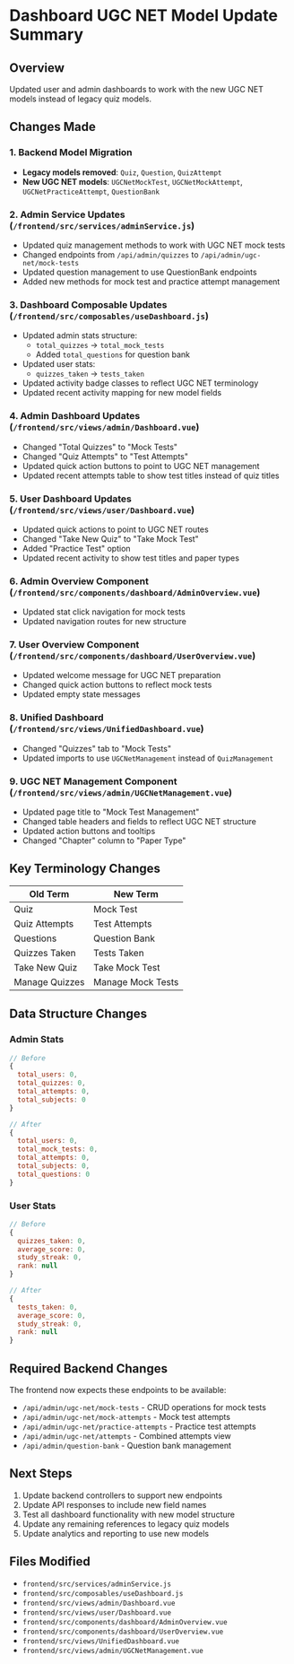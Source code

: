 # Dashboard UGC NET Model Update Summary

## Overview
Updated user and admin dashboards to work with the new UGC NET models instead of legacy quiz models.

## Changes Made

### 1. Backend Model Migration
- **Legacy models removed**: `Quiz`, `Question`, `QuizAttempt` 
- **New UGC NET models**: `UGCNetMockTest`, `UGCNetMockAttempt`, `UGCNetPracticeAttempt`, `QuestionBank`

### 2. Admin Service Updates (`/frontend/src/services/adminService.js`)
- Updated quiz management methods to work with UGC NET mock tests
- Changed endpoints from `/api/admin/quizzes` to `/api/admin/ugc-net/mock-tests`
- Updated question management to use QuestionBank endpoints
- Added new methods for mock test and practice attempt management

### 3. Dashboard Composable Updates (`/frontend/src/composables/useDashboard.js`)
- Updated admin stats structure:
  - `total_quizzes` → `total_mock_tests`
  - Added `total_questions` for question bank
- Updated user stats:
  - `quizzes_taken` → `tests_taken`
- Updated activity badge classes to reflect UGC NET terminology
- Updated recent activity mapping for new model fields

### 4. Admin Dashboard Updates (`/frontend/src/views/admin/Dashboard.vue`)
- Changed "Total Quizzes" to "Mock Tests"
- Changed "Quiz Attempts" to "Test Attempts"
- Updated quick action buttons to point to UGC NET management
- Updated recent attempts table to show test titles instead of quiz titles

### 5. User Dashboard Updates (`/frontend/src/views/user/Dashboard.vue`)
- Updated quick actions to point to UGC NET routes
- Changed "Take New Quiz" to "Take Mock Test"
- Added "Practice Test" option
- Updated recent activity to show test titles and paper types

### 6. Admin Overview Component (`/frontend/src/components/dashboard/AdminOverview.vue`)
- Updated stat click navigation for mock tests
- Updated navigation routes for new structure

### 7. User Overview Component (`/frontend/src/components/dashboard/UserOverview.vue`)
- Updated welcome message for UGC NET preparation
- Changed quick action buttons to reflect mock tests
- Updated empty state messages

### 8. Unified Dashboard (`/frontend/src/views/UnifiedDashboard.vue`)
- Changed "Quizzes" tab to "Mock Tests"
- Updated imports to use `UGCNetManagement` instead of `QuizManagement`

### 9. UGC NET Management Component (`/frontend/src/views/admin/UGCNetManagement.vue`)
- Updated page title to "Mock Test Management"
- Changed table headers and fields to reflect UGC NET structure
- Updated action buttons and tooltips
- Changed "Chapter" column to "Paper Type"

## Key Terminology Changes

| Old Term | New Term |
|----------|----------|
| Quiz | Mock Test |
| Quiz Attempts | Test Attempts |
| Questions | Question Bank |
| Quizzes Taken | Tests Taken |
| Take New Quiz | Take Mock Test |
| Manage Quizzes | Manage Mock Tests |

## Data Structure Changes

### Admin Stats
```javascript
// Before
{
  total_users: 0,
  total_quizzes: 0,
  total_attempts: 0,
  total_subjects: 0
}

// After  
{
  total_users: 0,
  total_mock_tests: 0,
  total_attempts: 0,
  total_subjects: 0,
  total_questions: 0
}
```

### User Stats
```javascript
// Before
{
  quizzes_taken: 0,
  average_score: 0,
  study_streak: 0,
  rank: null
}

// After
{
  tests_taken: 0,
  average_score: 0,
  study_streak: 0,
  rank: null
}
```

## Required Backend Changes
The frontend now expects these endpoints to be available:
- `/api/admin/ugc-net/mock-tests` - CRUD operations for mock tests
- `/api/admin/ugc-net/mock-attempts` - Mock test attempts
- `/api/admin/ugc-net/practice-attempts` - Practice test attempts  
- `/api/admin/ugc-net/attempts` - Combined attempts view
- `/api/admin/question-bank` - Question bank management

## Next Steps
1. Update backend controllers to support new endpoints
2. Update API responses to include new field names
3. Test all dashboard functionality with new model structure
4. Update any remaining references to legacy quiz models
5. Update analytics and reporting to use new models

## Files Modified
- `frontend/src/services/adminService.js`
- `frontend/src/composables/useDashboard.js`
- `frontend/src/views/admin/Dashboard.vue`
- `frontend/src/views/user/Dashboard.vue`
- `frontend/src/components/dashboard/AdminOverview.vue`
- `frontend/src/components/dashboard/UserOverview.vue`
- `frontend/src/views/UnifiedDashboard.vue`
- `frontend/src/views/admin/UGCNetManagement.vue`
